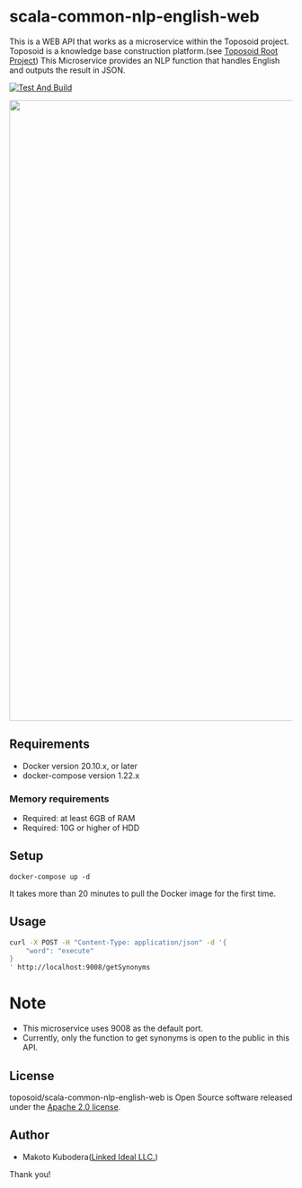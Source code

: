 # scala-common-nlp-english-web
This is a WEB API that works as a microservice within the Toposoid project.
Toposoid is a knowledge base construction platform.(see [Toposoid Root Project](https://github.com/toposoid/toposoid.git))
This Microservice provides an NLP function that handles English and outputs the result in JSON.

[![Test And Build](https://github.com/toposoid/scala-common-nlp-english-web/actions/workflows/action.yml/badge.svg)](https://github.com/toposoid/scala-common-nlp-english-web/actions/workflows/action.yml)

<img width="1105" src="https://user-images.githubusercontent.com/82787843/146533705-b1a09ad0-5faa-42db-8e02-fd3babf1c9e6.png">

## Requirements
* Docker version 20.10.x, or later
* docker-compose version 1.22.x

### Memory requirements
* Required: at least 6GB of RAM
* Required: 10G or higher of HDD

## Setup
```bssh
docker-compose up -d
```
It takes more than 20 minutes to pull the Docker image for the first time.

## Usage
```bash
curl -X POST -H "Content-Type: application/json" -d '{
    "word": "execute"
}
' http://localhost:9008/getSynonyms
```

# Note
* This microservice uses 9008 as the default port.
* Currently, only the function to get synonyms is open to the public in this API.

## License
toposoid/scala-common-nlp-english-web is Open Source software released under the [Apache 2.0 license](https://www.apache.org/licenses/LICENSE-2.0.html).

## Author
* Makoto Kubodera([Linked Ideal LLC.](https://linked-ideal.com/))

Thank you!
